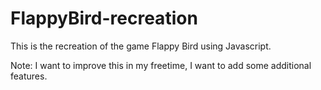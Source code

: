 # FlappyBird-recreation

This is the recreation of the game Flappy Bird using Javascript.

Note: I want to improve this in my freetime, I want to add some additional features.
